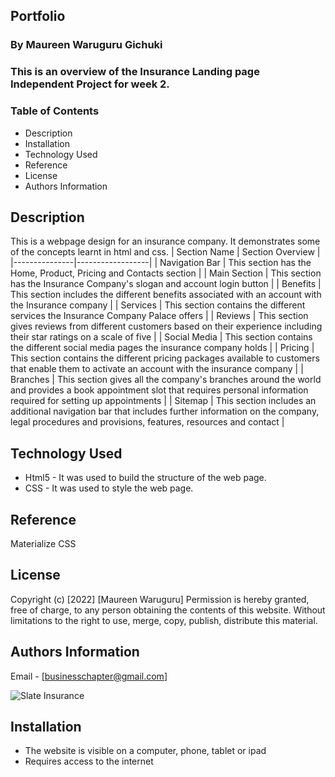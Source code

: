 ## Portfolio


### By Maureen Waruguru Gichuki
### This is an overview of the Insurance Landing page Independent Project for week 2.


### Table of Contents

+ Description
+ Installation
+ Technology Used
+ Reference
+ License
+ Authors Information

## Description 
This is a webpage design for an insurance company. It demonstrates some of the concepts learnt in html and css.
| Section Name | Section Overview |
|---------------|------------------|
| Navigation Bar | This section has the Home, Product, Pricing and Contacts section |
| Main Section | This section has the Insurance Company's slogan and account login button |
| Benefits | This section includes the different benefits associated with an account with the Insurance company |
| Services | This section contains the different services the Insurance Company Palace offers |
| Reviews | This section gives reviews from different customers based on their experience including their star ratings on a scale of five |
| Social Media | This section contains the different social media pages the insurance company holds |
| Pricing | This section contains the different pricing packages available to customers that enable them to activate an account with the insurance company |
| Branches | This section gives all the company's branches around the world and provides a book appointment slot that requires personal information required for setting up appointments |
| Sitemap | This section includes an additional navigation bar that includes further information on the company, legal procedures and provisions, features, resources and contact | 
## Technology Used
* Html5 - It was used to build the structure of the web page.
* CSS - It was used to style the web page.

## Reference
Materialize CSS

## License
Copyright (c) [2022] [Maureen Waruguru]
Permission is hereby granted, free of charge, to any person obtaining the contents of this website. Without limitations
to the right to use, merge, copy, publish, distribute this material.

## Authors Information
Email - [businesschapter@gmail.com]

![ Slate Insurance ](https://drive.google.com/file/d/1GNVB2XGYox6EbELN-1CxNPvRgHq5RWEP/view?usp=sharing)
## Installation
* The website is visible on a computer, phone, tablet or ipad
* Requires access to the internet
